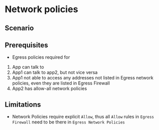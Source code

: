 # Network policies
## Scenario
## Prerequisites
- Egress policies required for 
1. App can talk to 
1. App1 can talk to app2, but not vice versa
2. App1 not able to access any addresses not listed in Egress network policies, even they are listed in Egress Firewall
3. App2 has allow-all network policies

## Limitations
- Network Policies require explicit `Allow`, thus all `Allow` rules in `Egress Firewall` need to be there in `Egress Network Policies`